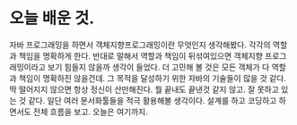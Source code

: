 # 오늘 배운 것.
자바 프로그래밍을 하면서 객체지향프로그래밍이란 무엇인지 생각해봤다.
각각의 역할과 책임을 명확하게 한다. 반대로 말해서 역할과 책임이 뒤섞여있으면 객체지향 프로그래밍이라고 보기 힘들지 않을까 생각이 들었다. 더 고민해 볼 것은 모든 객체가 다 역할과 책임이 명확하진 않을건데. 그 목적을 달성하기 위한 자바의 기술들이 많을 것 같다. 딱 떨어지지 않으면 항상 정신이 산만해진다. 뭘 끝내도 끝낸것 같지 않고. 잘 못하고 있는 것 같다. 일단 여러 문서화툴들을 적극 활용해볼 생각이다. 설계를 하고 코딩하고 하면서도 전체 흐름을 보고. 오늘은 여기까지.

